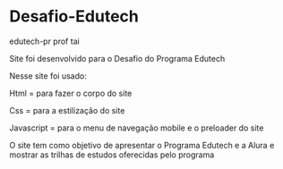# Desafio-Edutech
edutech-pr  prof tai

Site foi desenvolvido para o Desafio do Programa Edutech

Nesse site foi usado:

Html = para fazer o corpo do site

Css = para a estilização do site

Javascript = para o menu de navegação mobile e o preloader do site

O site tem como objetivo de apresentar o Programa Edutech e a Alura e mostrar as trilhas de estudos oferecidas pelo programa
